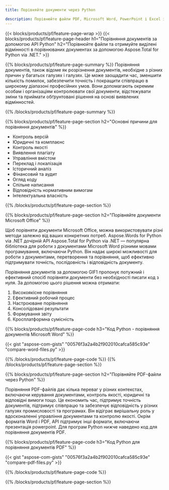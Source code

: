 ```yaml
---
title: Порівняйте документи через Python  

description: Порівнюйте файли PDF, Microsoft Word, PowerPoint і Excel за допомогою програми Python.  Отримайте виділені результати порівняння.
---
```


{{< blocks/products/pf/feature-page-wrap >}}
{{< blocks/products/pf/feature-page-header h1="Порівняння документів за допомогою API Python" h2="Порівнюйте файли та отримуйте виділені відмінності в порівнюваних документах за допомогою Aspose.Total for Python via .NET." >}}

{{% blocks/products/pf/feature-page-summary %}}
Порівняння документів, також відоме як розрізнення документів, необхідне з різних причин у багатьох галузях і галузях.  Це може заощадити час, зменшити кількість помилок, забезпечити точність і покращити співпрацю в широкому діапазоні професійних умов.  Вони допомагають окремим особам і організаціям контролювати свої документи, відстежувати зміни та приймати обґрунтовані рішення на основі виявлених відмінностей.

{{% /blocks/products/pf/feature-page-summary  %}}

{{% blocks/products/pf/feature-page-section  h2="Основні причини для порівняння документів" %}}

- Контроль версій
- Юридичні та комплаєнс
- Контроль якості
- Виявлення плагіату
- Управління вмістом
- Переклад і локалізація
- Історичний аналіз
- Фінансовий та аудит
- Огляд коду
- Спільне написання
- Відповідність нормативним вимогам
- Інтелектуальна власність

{{% /blocks/products/pf/feature-page-section %}}

{{% blocks/products/pf/feature-page-section  h2="Порівняйте документи Microsoft Office" %}}

Щоб порівняти документи Microsoft Office, можна використовувати різні методи залежно від ваших конкретних потреб.  Aspose.Words for Python via .NET дочірній API Aspose.Total for Python via .NET — популярна бібліотека для роботи з документами Microsoft Word різними мовами програмування, включаючи Python.  Він надає широкі можливості для роботи з документами, перетворення та порівняння, щоб ефективно підтримувати точність, послідовність і відповідність документу.  <br />

Порівняння документів за допомогою GIF1 пропонує потужний і ефективний спосіб порівняти документи без необхідності писати код з нуля.  За допомогою цього рішення можна отримати:<br />

1. Високоякісне порівняння<br />
2. Ефективний робочий процес<br />
3. Настроюване порівняння<br />
4. Консолідовані результати<br />
5. Формування звіту<br />
6. Кросплатформна сумісність


{{% blocks/products/pf/feature-page-code h3="Код Python - порівняння документів Microsoft Word" %}}

{{< gist "aspose-com-gists" "00576f3a2a4b2f902010cafca585c93e" "compare-word-files.py" >}}

{{% /blocks/products/pf/feature-page-code  %}}
{{% /blocks/products/pf/feature-page-section %}}

{{% blocks/products/pf/feature-page-section  h2="Порівняйте PDF-файли через Python" %}}

Порівняння PDF-файлів дає кілька переваг у різних контекстах, включаючи керування документами, контроль якості, юридичні та відповідні вимоги тощо.  Це економить час, підтримує точність документів, підтримує співпрацю та забезпечує відповідність у різних галузях промисловості та програмах.  Він відіграє вирішальну роль у вдосконаленні управління документами та контролю якості.  Окрім форматів Word і PDF, API підтримує інші формати, включаючи презентація powerpoint.  Для програм Python нижче наведено код для порівняння документів PDF.


{{% blocks/products/pf/feature-page-code h3="Код Python для порівняння документів PDF" %}}

{{< gist "aspose-com-gists" "00576f3a2a4b2f902010cafca585c93e" "compare-pdf-files.py" >}}

{{% /blocks/products/pf/feature-page-code  %}}

{{% /blocks/products/pf/feature-page-section %}}